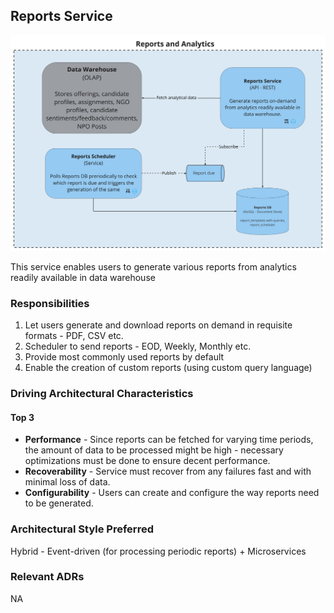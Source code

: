## Reports Service
![Image](../diagrams/quanta/reports-quanta.jpg)

This service enables users to generate various reports from analytics readily available in data warehouse

### Responsibilities
1. Let users generate and download reports on demand in requisite formats - PDF, CSV etc.
2. Scheduler to send reports - EOD, Weekly, Monthly etc.
3. Provide most commonly used reports by default
4. Enable the creation of custom reports (using custom query language)

### Driving Architectural Characteristics

#### Top 3
* **Performance** - Since reports can be fetched for varying time periods, the amount of data to be processed might be high - necessary optimizations must be done to ensure decent performance.
* **Recoverability** - Service must recover from any failures fast and with minimal loss of data.
* **Configurability** - Users can create and configure the way reports need to be generated.

### Architectural Style Preferred
Hybrid - Event-driven (for processing periodic reports) + Microservices

### Relevant ADRs
NA

